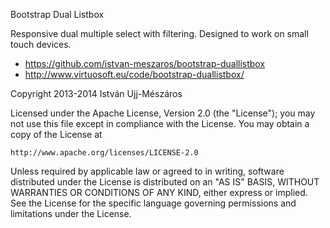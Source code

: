 Bootstrap Dual Listbox

Responsive dual multiple select with filtering. Designed to work on
small touch devices.

- https://github.com/istvan-meszaros/bootstrap-duallistbox
- http://www.virtuosoft.eu/code/bootstrap-duallistbox/

Copyright 2013-2014 István Ujj-Mészáros

Licensed under the Apache License, Version 2.0 (the "License");
you may not use this file except in compliance with the License.
You may obtain a copy of the License at

    http://www.apache.org/licenses/LICENSE-2.0

Unless required by applicable law or agreed to in writing, software
distributed under the License is distributed on an "AS IS" BASIS,
WITHOUT WARRANTIES OR CONDITIONS OF ANY KIND, either express or implied.
See the License for the specific language governing permissions and
limitations under the License.
